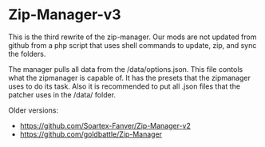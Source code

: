 Zip-Manager-v3
==============

This is the third rewrite of the zip-manager. Our mods are not updated from github from a php script that uses shell commands to update, zip, and sync the folders.

The manager pulls all data from the /data/options.json. This file contols what the zipmanager is capable of. It has the presets that the zipmanager uses to do its task. Also it is recommended to put all .json files that the patcher uses in the /data/ folder.

Older versions:
* https://github.com/Soartex-Fanver/Zip-Manager-v2
* https://github.com/goldbattle/Zip-Manager